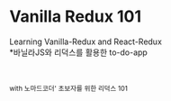 # Vanilla Redux 101

Learning Vanilla-Redux and React-Redux  
\*바닐라JS와 리덕스를 활용한 to-do-app

<br>

<small>with 노마드코더' 초보자를 위한 리덕스 101</small>
